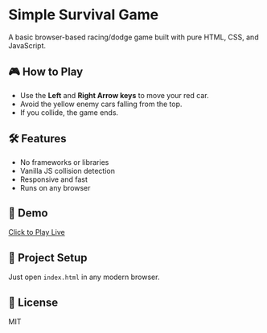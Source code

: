 # Simple Survival Game

A basic browser-based racing/dodge game built with pure HTML, CSS, and JavaScript.

## 🎮 How to Play
- Use the **Left** and **Right Arrow keys** to move your red car.
- Avoid the yellow enemy cars falling from the top.
- If you collide, the game ends.

## 🛠️ Features
- No frameworks or libraries
- Vanilla JS collision detection
- Responsive and fast
- Runs on any browser

## 🔗 Demo
[Click to Play Live](https://yourgithubusername.github.io/racing-game/)

## 📂 Project Setup
Just open `index.html` in any modern browser.

## 📃 License
MIT
